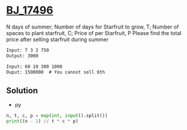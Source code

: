 # [BJ_17496](https://acmicpc.net/problem/17496)

N days of summer; Number of days for Starfruit to grow, T; Number of spaces to plant starfruit, C; Price of per Starfruit, P
Please find the total  price after selling starfruit during summer

```txt
Input: 7 3 2 750
Output: 3000

Input: 60 10 300 1000
Ouput: 1500000  # You cannot sell 6th
```

## Solution

* py

```py
n, t, c, p = map(int, input().split())
print((n - 1) // t * c * p)
```
